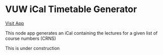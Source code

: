 # VUW iCal Timetable Generator

[Visit App](https://vuw-timetable.herokuapp.com/)

This node app generates an iCal containing the lectures for a given list of course numbers (CRNS)

This is under construction